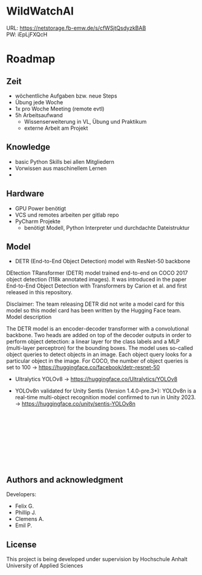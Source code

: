 # WildWatchAI

URL: https://netstorage.fb-emw.de/s/cfWSjtQsdyzkBAB <br>
PW: iEpLjFXQcH

# Roadmap
## Zeit
- wöchentliche Aufgaben bzw. neue Steps
- Übung jede Woche
- 1x pro Woche Meeting (remote evtl)
- 5h Arbeitsaufwand
    - Wissenserweiterung in VL, Übung und Praktikum
    - externe Arbeit am Projekt

## Knowledge 
- basic Python Skills bei allen Mitgliedern
- Vorwissen aus maschinellem Lernen
- 

## Hardware
- GPU Power benötigt
- VCS und remotes arbeiten per gitlab repo
- PyCharm Projekte
    - benötigt Modell, Python Interpreter und durchdachte Dateistruktur
    
## Model
- DETR (End-to-End Object Detection) model with ResNet-50 backbone

DEtection TRansformer (DETR) model trained end-to-end on COCO 2017 object detection (118k annotated images). It was introduced in the paper End-to-End Object Detection with Transformers by Carion et al. and first released in this repository.

Disclaimer: The team releasing DETR did not write a model card for this model so this model card has been written by the Hugging Face team.
Model description

The DETR model is an encoder-decoder transformer with a convolutional backbone. Two heads are added on top of the decoder outputs in order to perform object detection: a linear layer for the class labels and a MLP (multi-layer perceptron) for the bounding boxes. The model uses so-called object queries to detect objects in an image. Each object query looks for a particular object in the image. For COCO, the number of object queries is set to 100
    -> https://huggingface.co/facebook/detr-resnet-50

- Ultralytics YOLOv8 
    -> https://huggingface.co/Ultralytics/YOLOv8

- YOLOv8n validated for Unity Sentis (Version 1.4.0-pre.3*): 
    YOLOv8n is a real-time multi-object recognition model confirmed to run in Unity 2023.
    -> https://huggingface.co/unity/sentis-YOLOv8n

<br><br><br><br>
<br><br><br><br>


## Authors and acknowledgment
Developers:
- Felix G.
- Phillip J.
- Clemens A.
- Emil P.

## License
This project is being developed under supervision by Hochschule Anhalt University of Applied Sciences
